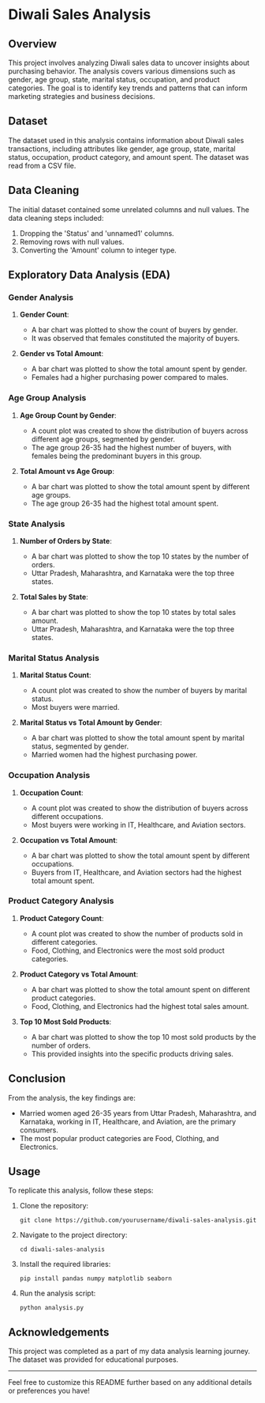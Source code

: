 # Diwali Sales Analysis

## Overview

This project involves analyzing Diwali sales data to uncover insights about purchasing behavior. The analysis covers various dimensions such as gender, age group, state, marital status, occupation, and product categories. The goal is to identify key trends and patterns that can inform marketing strategies and business decisions.

## Dataset

The dataset used in this analysis contains information about Diwali sales transactions, including attributes like gender, age group, state, marital status, occupation, product category, and amount spent. The dataset was read from a CSV file.

## Data Cleaning

The initial dataset contained some unrelated columns and null values. The data cleaning steps included:
1. Dropping the 'Status' and 'unnamed1' columns.
2. Removing rows with null values.
3. Converting the 'Amount' column to integer type.

## Exploratory Data Analysis (EDA)

### Gender Analysis

1. **Gender Count**:
   - A bar chart was plotted to show the count of buyers by gender.
   - It was observed that females constituted the majority of buyers.

2. **Gender vs Total Amount**:
   - A bar chart was plotted to show the total amount spent by gender.
   - Females had a higher purchasing power compared to males.

### Age Group Analysis

1. **Age Group Count by Gender**:
   - A count plot was created to show the distribution of buyers across different age groups, segmented by gender.
   - The age group 26-35 had the highest number of buyers, with females being the predominant buyers in this group.

2. **Total Amount vs Age Group**:
   - A bar chart was plotted to show the total amount spent by different age groups.
   - The age group 26-35 had the highest total amount spent.

### State Analysis

1. **Number of Orders by State**:
   - A bar chart was plotted to show the top 10 states by the number of orders.
   - Uttar Pradesh, Maharashtra, and Karnataka were the top three states.

2. **Total Sales by State**:
   - A bar chart was plotted to show the top 10 states by total sales amount.
   - Uttar Pradesh, Maharashtra, and Karnataka were the top three states.

### Marital Status Analysis

1. **Marital Status Count**:
   - A count plot was created to show the number of buyers by marital status.
   - Most buyers were married.

2. **Marital Status vs Total Amount by Gender**:
   - A bar chart was plotted to show the total amount spent by marital status, segmented by gender.
   - Married women had the highest purchasing power.

### Occupation Analysis

1. **Occupation Count**:
   - A count plot was created to show the distribution of buyers across different occupations.
   - Most buyers were working in IT, Healthcare, and Aviation sectors.

2. **Occupation vs Total Amount**:
   - A bar chart was plotted to show the total amount spent by different occupations.
   - Buyers from IT, Healthcare, and Aviation sectors had the highest total amount spent.

### Product Category Analysis

1. **Product Category Count**:
   - A count plot was created to show the number of products sold in different categories.
   - Food, Clothing, and Electronics were the most sold product categories.

2. **Product Category vs Total Amount**:
   - A bar chart was plotted to show the total amount spent on different product categories.
   - Food, Clothing, and Electronics had the highest total sales amount.

3. **Top 10 Most Sold Products**:
   - A bar chart was plotted to show the top 10 most sold products by the number of orders.
   - This provided insights into the specific products driving sales.

## Conclusion

From the analysis, the key findings are:
- Married women aged 26-35 years from Uttar Pradesh, Maharashtra, and Karnataka, working in IT, Healthcare, and Aviation, are the primary consumers.
- The most popular product categories are Food, Clothing, and Electronics.

## Usage

To replicate this analysis, follow these steps:

1. Clone the repository:
   ```
   git clone https://github.com/yourusername/diwali-sales-analysis.git
   ```
2. Navigate to the project directory:
   ```
   cd diwali-sales-analysis
   ```
3. Install the required libraries:
   ```
   pip install pandas numpy matplotlib seaborn
   ```
4. Run the analysis script:
   ```
   python analysis.py
   ```

## Acknowledgements

This project was completed as a part of my data analysis learning journey. The dataset was provided for educational purposes.

---

Feel free to customize this README further based on any additional details or preferences you have!
